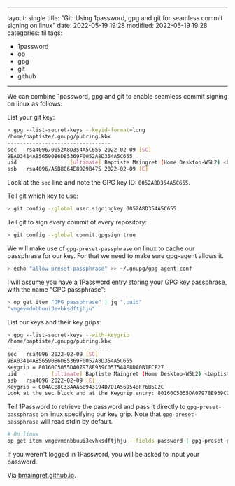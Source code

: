 ______________________________________________________________________

layout: single
title: "Git: Using 1password, gpg and git for seamless commit signing on linux"
date: 2022-05-19 19:28
modified: 2022-05-19 19:28
categories: til
tags:

- 1password
- op
- gpg
- git
- github

______________________________________________________________________

We can combine 1password, gpg and git to enable seamless commit signing on linux as follows:

List your git key:

```bash
> gpg --list-secret-keys --keyid-format=long
/home/baptiste/.gnupg/pubring.kbx
---------------------------------
sec   rsa4096/0052A8D354A5C655 2022-02-09 [SC]
9BA03414AB56590B6DB5369F0052A8D354A5C655
uid                 [ultimate] Baptiste Maingret (Home Desktop-WSL2) <baptiste.maingret@gmail.com>
ssb   rsa4096/A5B8C64E8929B475 2022-02-09 [E]
```

Look at the `sec` line and note the GPG key ID: `0052A8D354A5C655`.

Tell git which key to use:

```bash
> git config --global user.signingkey 0052A8D354A5C655
```

Tell git to sign every commit of every repository:

```bash
> git config --global commit.gpgsign true
```

We will make use of `gpg-preset-passphrase` on linux to cache our passphrase for our key.
For that we need to make sure gpg-agent allows it.

```bash
> echo "allow-preset-passphrase" >> ~/.gnupg/gpg-agent.conf
```

I will assume you have a 1Password entry storing your GPG key passphrase, with the name "GPG passphrase":

```bash
> op get item "GPG passphrase" | jq ".uuid"
"vmgevmdnbbuui3evhksdftjhju"
```

List our keys and their key grips:

```bash
> gpg --list-secret-keys --with-keygrip
/home/baptiste/.gnupg/pubring.kbx
---------------------------------
sec   rsa4096 2022-02-09 [SC]
9BA03414AB56590B6DB5369F0052A8D354A5C655
Keygrip = 80160C5055DA07978E939C0575A4E8DA0B1ECF27
uid           [ultimate] Baptiste Maingret (Home Desktop-WSL2) <baptiste.maingret@gmail.com>
ssb   rsa4096 2022-02-09 [E]
Keygrip = C04ACB8C33AAA68943194D7D1A56954BF76B5C2C
Look at the sec block and at the Keygrip entry: 80160C5055DA07978E939C0575A4E8DA0B1ECF27.
```

Tell 1Password to retrieve the password and pass it directly to `gpg-preset-passphrase` on linux specifying our key grip.
Note that `gpg-preset-passphrase` will read stdin by default.

```bash
# On linux
op get item vmgevmdnbbuui3evhksdftjhju --fields password | gpg-preset-passphrase --preset 80160C5055DA07978E939C0575A4E8DA0B1ECF27
```

If you weren't logged in 1Password, you will be asked to input your password.

Via [bmaingret.github.io](https://bmaingret.github.io/blog/2022-02-15-1Password-gpg-git-seamless-commits-signing).
